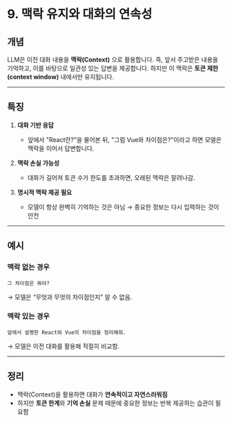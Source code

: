 # 9. 맥락 유지와 대화의 연속성

## 개념

LLM은 이전 대화 내용을 **맥락(Context)** 으로 활용합니다.
즉, 앞서 주고받은 내용을 기억하고, 이를 바탕으로 일관성 있는 답변을 제공합니다.
하지만 이 맥락은 **토큰 제한(context window)** 내에서만 유지됩니다.

---

## 특징

1. **대화 기반 응답**

   * 앞에서 "React란?"을 물어본 뒤, "그럼 Vue와 차이점은?"이라고 하면 모델은 맥락을 이어서 답변합니다.

2. **맥락 손실 가능성**

   * 대화가 길어져 토큰 수가 한도를 초과하면, 오래된 맥락은 잘려나감.

3. **명시적 맥락 제공 필요**

   * 모델이 항상 완벽히 기억하는 것은 아님 → 중요한 정보는 다시 입력하는 것이 안전

---

## 예시

### 맥락 없는 경우

```text
그 차이점은 뭐야?
```

→ 모델은 “무엇과 무엇의 차이점인지” 알 수 없음.

### 맥락 있는 경우

```text
앞에서 설명한 React와 Vue의 차이점을 정리해줘.
```

→ 모델은 이전 대화를 활용해 적절히 비교함.

---

## 정리

* 맥락(Context)을 활용하면 대화가 **연속적이고 자연스러워짐**
* 하지만 **토큰 한계**와 **기억 손실** 문제 때문에 중요한 정보는 반복 제공하는 습관이 필요함

